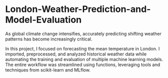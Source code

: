 # London-Weather-Prediction-and-Model-Evaluation

As global climate change intensifies, accurately predicting shifting weather patterns has become increasingly critical.

In this project, I focused on forecasting the mean temperature in London. I imported, preprocessed, and analyzed historical weather data while automating the training and evaluation of multiple machine learning models. The entire workflow was streamlined using functions, leveraging tools and techniques from scikit-learn and MLflow.
